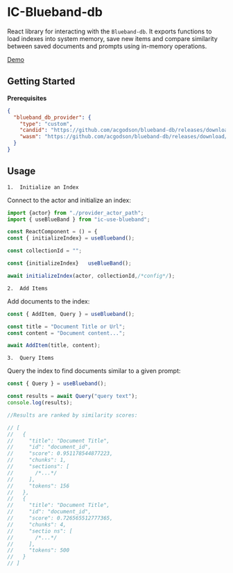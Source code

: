 # IC-Blueband-db

React library for interacting with the `Blueband-db`. It exports functions to load indexes into system memory, save new items and compare similarity between saved documents and prompts using in-memory operations.

[Demo]()

## Getting Started

**Prerequisites**

```json
{
  "blueband_db_provider": {
    "type": "custom",
    "candid": "https://github.com/acgodson/blueband-db/releases/download/v0.0.9/blueband-db-backend.did",
    "wasm": "https://github.com/acgodson/blueband-db/releases/download/v0.0.9/blueband-db-backend.wasm.gz"
  }
}
```


## Usage

    1.	Initialize an Index

Connect to the actor and initialize an index:

```typescript
import {actor} from "./provider_actor_path";
import { useBlueBand } from "ic-use-blueband";

const ReactComponent = () = {
const { initializeIndex} = useBlueband();

const collectionId = "";

const {initializeIndex}   useBlueBand();

await initializeIndex(actor, collectionId,/*config*/);
```

    2.	Add Items

Add documents to the index:

```typescript
const { AddItem, Query } = useBlueband();

const title = "Document Title or Url";
const content = "Document content...";

await AddItem(title, content);
```

    3.  Query Items

Query the index to find documents similar to a given prompt:

```typescript
const { Query } = useBlueband();

const results = await Query("query text");
console.log(results);

//Results are ranked by similarity scores:

// [
//   {
//     "title": "Document Title",
//     "id": "document_id",
//     "score": 0.951178544877223,
//     "chunks": 1,
//     "sections": [
//       /*...*/
//     ],
//     "tokens": 156
//   },
//   {
//     "title": "Document Title",
//     "id": "document_id",
//     "score": 0.726565512777365,
//     "chunks": 4,
//     "sectio ns": [
//       /*...*/
//     ],
//     "tokens": 500
//   }
// ]
```
